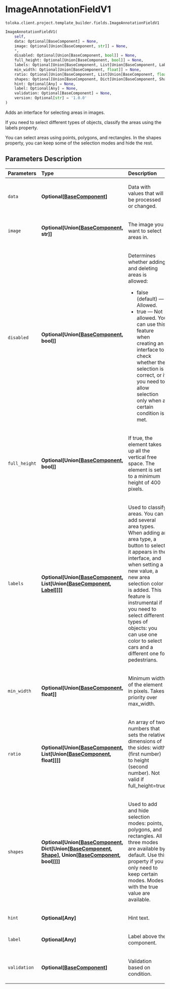 # ImageAnnotationFieldV1
`toloka.client.project.template_builder.fields.ImageAnnotationFieldV1`

```python
ImageAnnotationFieldV1(
    self,
    data: Optional[BaseComponent] = None,
    image: Optional[Union[BaseComponent, str]] = None,
    *,
    disabled: Optional[Union[BaseComponent, bool]] = None,
    full_height: Optional[Union[BaseComponent, bool]] = None,
    labels: Optional[Union[BaseComponent, List[Union[BaseComponent, Label]]]] = None,
    min_width: Optional[Union[BaseComponent, float]] = None,
    ratio: Optional[Union[BaseComponent, List[Union[BaseComponent, float]]]] = None,
    shapes: Optional[Union[BaseComponent, Dict[Union[BaseComponent, Shape], Union[BaseComponent, bool]]]] = None,
    hint: Optional[Any] = None,
    label: Optional[Any] = None,
    validation: Optional[BaseComponent] = None,
    version: Optional[str] = '1.0.0'
)
```

Adds an interface for selecting areas in images.


If you need to select different types of objects, classify the areas using the labels property.

You can select areas using points, polygons, and rectangles. In the shapes property, you can keep some of the
selection modes and hide the rest.

## Parameters Description

| Parameters | Type | Description |
| :----------| :----| :-----------|
`data`|**Optional\[[BaseComponent](toloka.client.project.template_builder.base.BaseComponent.md)\]**|<p>Data with values that will be processed or changed.</p>
`image`|**Optional\[Union\[[BaseComponent](toloka.client.project.template_builder.base.BaseComponent.md), str\]\]**|<p>The image you want to select areas in.</p>
`disabled`|**Optional\[Union\[[BaseComponent](toloka.client.project.template_builder.base.BaseComponent.md), bool\]\]**|<p>Determines whether adding and deleting areas is allowed:<ul><li>false (default) — Allowed.</li><li>true — Not allowed. You can use this feature when creating an interface to check whether the selection is correct,  or if you need to allow selection only when a certain condition is met.</li></ul></p>
`full_height`|**Optional\[Union\[[BaseComponent](toloka.client.project.template_builder.base.BaseComponent.md), bool\]\]**|<p>If true, the element takes up all the vertical free space. The element is set to a minimum height of 400 pixels.</p>
`labels`|**Optional\[Union\[[BaseComponent](toloka.client.project.template_builder.base.BaseComponent.md), List\[Union\[[BaseComponent](toloka.client.project.template_builder.base.BaseComponent.md), [Label](toloka.client.project.template_builder.fields.ImageAnnotationFieldV1.Label.md)\]\]\]\]**|<p>Used to classify areas. You can add several area types. When adding an area type, a button to select it appears in the interface, and when setting a new value, a new area selection color is added. This feature is instrumental if you need to select different types of objects: you can use one color to select cars and a different one for pedestrians.</p>
`min_width`|**Optional\[Union\[[BaseComponent](toloka.client.project.template_builder.base.BaseComponent.md), float\]\]**|<p>Minimum width of the element in pixels. Takes priority over max_width.</p>
`ratio`|**Optional\[Union\[[BaseComponent](toloka.client.project.template_builder.base.BaseComponent.md), List\[Union\[[BaseComponent](toloka.client.project.template_builder.base.BaseComponent.md), float\]\]\]\]**|<p>An array of two numbers that sets the relative dimensions of the sides: width (first number) to height (second number). Not valid if full_height=true.</p>
`shapes`|**Optional\[Union\[[BaseComponent](toloka.client.project.template_builder.base.BaseComponent.md), Dict\[Union\[[BaseComponent](toloka.client.project.template_builder.base.BaseComponent.md), [Shape](toloka.client.project.template_builder.fields.ImageAnnotationFieldV1.Shape.md)\], Union\[[BaseComponent](toloka.client.project.template_builder.base.BaseComponent.md), bool\]\]\]\]**|<p>Used to add and hide selection modes: points, polygons, and rectangles. All three modes are available by default. Use this property if you only need to keep certain modes. Modes with the true value are available.</p>
`hint`|**Optional\[Any\]**|<p>Hint text.</p>
`label`|**Optional\[Any\]**|<p>Label above the component.</p>
`validation`|**Optional\[[BaseComponent](toloka.client.project.template_builder.base.BaseComponent.md)\]**|<p>Validation based on condition.</p>
